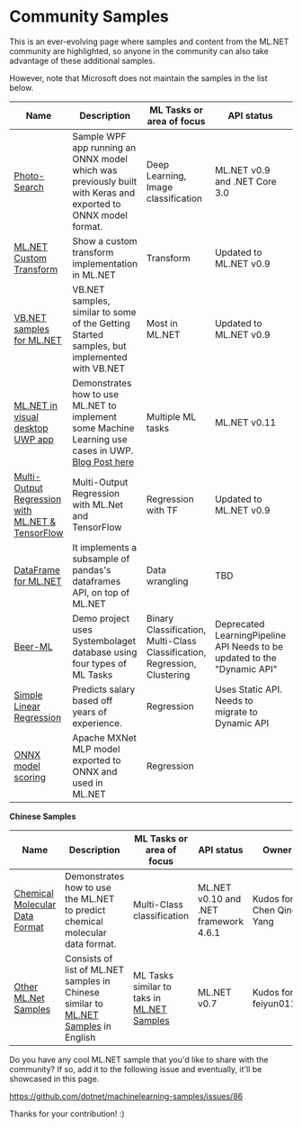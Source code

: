 # Community Samples

This is an ever-evolving page where samples and content from the ML.NET community are highlighted, so anyone in the community can also take advantage of these additional samples.

However, note that Microsoft does not maintain the samples in the list below.
 
| Name                                | Description                                                                                 | ML Tasks or area of focus                                                               | API status                                                               | Owner                       |
|-------------------------------------|---------------------------------------------------------------------------------------------|-----------------------------------------------------------------------------------------|--------------------------------------------------------------------------|-----------------------------|
| [Photo-Search](https://github.com/Tak-Au/Photo-Search)  | Sample WPF app running an ONNX model which was previously built with Keras and exported to ONNX model format. | Deep Learning, Image classification | ML.NET v0.9 and .NET Core 3.0 | Kudos for Tak-Au      |
| [ML.NET Custom Transform](https://github.com/endintiers/Unearth.Demo.MLCustomTransform)  | Show a custom transform implementation in ML.NET | Transform | Updated to ML.NET v0.9 | Kudos for endintiers |
| [VB.NET samples for ML.NET](https://github.com/Nukepayload2/machinelearning-samples/tree/master/samples/visualbasic)  | VB.NET samples, similar to some of the Getting Started samples, but implemented with VB.NET | Most in ML.NET | Updated to ML.NET v0.9 | Kudos for Nukepayload2      |
| [ML.NET in visual desktop UWP app](https://github.com/XamlBrewer/UWP-MachineLearning-Sample)  | Demonstrates how to use ML.NET to implement some Machine Learning use cases in UWP. [Blog Post here](https://xamlbrewer.wordpress.com/2019/01/25/machine-learning-with-ml-net-in-uwp-clustering/) | Multiple ML tasks | ML.NET v0.11 | Kudos for @diederikkrols  |
| [Multi-Output Regression with ML.NET & TensorFlow](https://github.com/zeahmed/DeepLearningWithMLdotNet/tree/master/NYCTaxiMultiOutputRegression)  | Multi-Output Regression with ML.Net and TensorFlow | Regression with TF | Updated to ML.NET v0.9 | Kudos for zeahmed |
| [DataFrame for ML.NET](https://github.com/xadupre/machinelearning_dataframe) | It implements a subsample of  pandas's dataframes API, on top of ML.NET                     | Data wrangling |   TBD   | Xavier Dupré xadupre [MSFT] |
| [Beer-ML](https://github.com/adrag239/beer-ml) | Demo project uses Systembolaget database using four types of ML Tasks                              | Binary Classification, Multi-Class Classification, Regression, Clustering                                                     | Deprecated LearningPipeline API Needs to be updated to the "Dynamic API"  | Alexander Dragunov adrag239 | 
| [Simple Linear Regression](https://github.com/jwood803/MLNetExamples/tree/master/MLNetExamples/SimpleRegression) | Predicts salary based off years of experience.  | Regression      | Uses Static API. Needs to migrate to Dynamic API  | Jon Wood, jwood803 | 
| [ONNX model scoring](https://github.com/cosmincatalin/mxnet-onnx-mlnet) | Apache MXNet MLP model exported to ONNX and used in ML.NET  | Regression      |   | Cosmin Catalin, cosmincatalin | 

**Chinese Samples**

| Name                                | Description                                                                                 | ML Tasks or area of focus                                                               | API status                                                               | Owner                       |
|-------------------------------------|---------------------------------------------------------------------------------------------|-----------------------------------------------------------------------------------------|--------------------------------------------------------------------------|-----------------------------|
| [Chemical Molecular Data Format](https://mp.weixin.qq.com/s/x7mxim9uUoAfIEE_kvyFWg)  |  Demonstrates how to use the  ML.NET to predict chemical molecular data format.| Multi-Class classification | ML.NET v0.10 and .NET framework 4.6.1 | Kudos for Chen Qing Yang     |
| [Other ML.Net Samples](https://github.com/feiyun0112/machinelearning-samples.zh-cn)  | Consists of list of  ML.NET samples in Chinese similar to [ML.NET Samples](https://github.com/dotnet/machinelearning-samples) in English | ML Tasks similar to taks in [ML.NET Samples](https://github.com/dotnet/machinelearning-samples) | ML.NET v0.7 | Kudos for feiyun0112 |


Do you have any cool ML.NET sample that you'd like to share with the community?
If so, add it to the following issue and eventually, it'll be showcased in this page.

https://github.com/dotnet/machinelearning-samples/issues/86


Thanks for your contribution! :)
